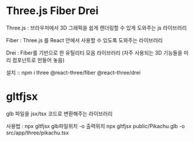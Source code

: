 # Three.js Fiber Drei

Three.js : 브라우저에서 3D 그래픽을 
쉽게 렌더링할 수 있게 도와주는 js 라이브러리

Fiber : Three.js 를 React 안에서 사용할 수 
있도록 도와주는 라이브러리  

Drei : Fiber를 기반으로 한 유틸리티 모음 라이브러리
(자주 사용되는 3D 기능들을 미리 컴포넌트로 만들어 놓음)

설치 :: npm i three @react-three/fiber @react-three/drei

# gltfjsx

glb 파일을 jsx/tsx 코드로 변환해주는 라이브러리

사용법 : npx gltfjsx glb파일위치 -o 출력위치
npx gltfjsx public/Pikachu.glb -o src/app/three/pikachu.tsx
